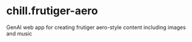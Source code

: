 # chill.frutiger-aero
GenAI web app for creating frutiger aero-style content including images and music
